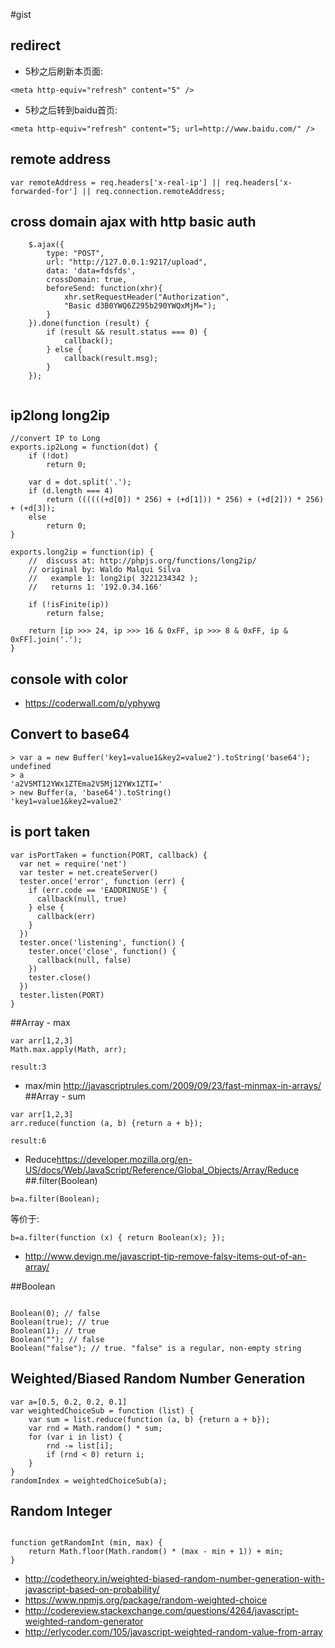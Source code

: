 #gist



## redirect 


* 5秒之后刷新本页面:

```
<meta http-equiv="refresh" content="5" />
```


* 5秒之后转到baidu首页:

```
<meta http-equiv="refresh" content="5; url=http://www.baidu.com/" />
```


## remote address

```
var remoteAddress = req.headers['x-real-ip'] || req.headers['x-forwarded-for'] || req.connection.remoteAddress;

```

## cross domain ajax with http basic auth

```
	$.ajax({
		type: "POST",
		url: "http://127.0.0.1:9217/upload",
		data: 'data=fdsfds',
 		crossDomain: true,
        beforeSend: function(xhr){
            xhr.setRequestHeader("Authorization",
            "Basic d3B0YWQ6Z295b290YWQxMjM=");
        }
	}).done(function (result) {
		if (result && result.status === 0) {
			callback();
		} else {
			callback(result.msg);
		}
	});
	

```

## ip2long long2ip

```
//convert IP to Long
exports.ip2Long = function(dot) {
	if (!dot)
		return 0;

	var d = dot.split('.');
	if (d.length === 4)
		return ((((((+d[0]) * 256) + (+d[1])) * 256) + (+d[2])) * 256) + (+d[3]);
	else
		return 0;
}

exports.long2ip = function(ip) {
	//  discuss at: http://phpjs.org/functions/long2ip/
	// original by: Waldo Malqui Silva
	//   example 1: long2ip( 3221234342 );
	//   returns 1: '192.0.34.166'

	if (!isFinite(ip))
		return false;

	return [ip >>> 24, ip >>> 16 & 0xFF, ip >>> 8 & 0xFF, ip & 0xFF].join('.');
}

```

## console with color

* <https://coderwall.com/p/yphywg>


## Convert to base64

```
> var a = new Buffer('key1=value1&key2=value2').toString('base64');
undefined
> a
'a2V5MT12YWx1ZTEma2V5Mj12YWx1ZTI='
> new Buffer(a, 'base64').toString()
'key1=value1&key2=value2'

```


## is port taken


```
var isPortTaken = function(PORT, callback) {
  var net = require('net')
  var tester = net.createServer()
  tester.once('error', function (err) {
    if (err.code == 'EADDRINUSE') {
      callback(null, true)
    } else {
      callback(err)
    }
  })
  tester.once('listening', function() {
    tester.once('close', function() {
      callback(null, false)
    })
    tester.close()
  })
  tester.listen(PORT)
}

```

##Array - max 


```
var arr[1,2,3]
Math.max.apply(Math, arr);

result:3
```
* max/min <http://javascriptrules.com/2009/09/23/fast-minmax-in-arrays/>
##Array - sum 


```
var arr[1,2,3]
arr.reduce(function (a, b) {return a + b});

result:6
```
* Reduce<https://developer.mozilla.org/en-US/docs/Web/JavaScript/Reference/Global_Objects/Array/Reduce>
##.filter(Boolean)

```
b=a.filter(Boolean);
```
等价于:

```
b=a.filter(function (x) { return Boolean(x); });

```

* <http://www.devign.me/javascript-tip-remove-falsy-items-out-of-an-array/>

##Boolean

```

Boolean(0); // false
Boolean(true); // true
Boolean(1); // true
Boolean(""); // false
Boolean("false"); // true. "false" is a regular, non-empty string

```


## Weighted/Biased Random Number Generation

```
var a=[0.5, 0.2, 0.2, 0.1]
var weightedChoiceSub = function (list) {
	var sum = list.reduce(function (a, b) {return a + b});
	var rnd = Math.random() * sum;
	for (var i in list) {
		rnd -= list[i];
		if (rnd < 0) return i;
	}
}
randomIndex = weightedChoiceSub(a);

```

## Random Integer

```

function getRandomInt (min, max) {
	return Math.floor(Math.random() * (max - min + 1)) + min;
}

```

* <http://codetheory.in/weighted-biased-random-number-generation-with-javascript-based-on-probability/>
* <https://www.npmjs.org/package/random-weighted-choice>
* <http://codereview.stackexchange.com/questions/4264/javascript-weighted-random-generator>
* <http://erlycoder.com/105/javascript-weighted-random-value-from-array>


